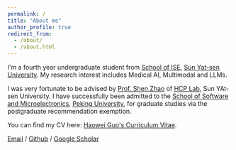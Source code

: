 ```yaml
---
permalink: /
title: "About me"
author_profile: true
redirect_from: 
  - /about/
  - /about.html
---
```


I'm a fourth year undergraduate student from [School of ISE](https://ise.sysu.edu.cn), [Sun Yat-sen University](https://www.sysu.edu.cn). My research interest includes Medical AI, Multimodal and LLMs.

I was very fortunate to be advised by [Prof. Shen Zhao](https://ise.sysu.edu.cn/teacher/ZhaoShen) of [HCP Lab](https://www.sysu-hcp.net), Sun YAt-sen University. I have successfully been admitted to the [School of Software and Microelectronics](https://www.ss.pku.edu.cn), [Peking University](https://www.pku.edu.cn), for graduate studies via the postgraduate recommendation exemption.

You can find my CV here: [Haowei Guo's Curriculum Vitae](assets/郭皓玮简历.pdf).

[Email](mailto:guohw27@mail2.sysu.edu.cn) / [Github](https://github.com/SYSU-Guohw) / [Google Scholar](https://scholar.google.com/citations?user=zEpdycwAAAAJ&hl=zh-CN&authuser=1)
